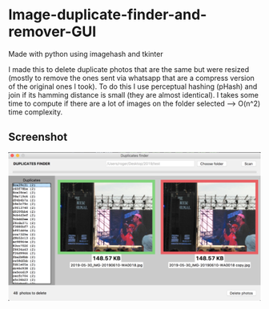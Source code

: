 # Image-duplicate-finder-and-remover-GUI
Made with python using imagehash and tkinter

I made this to delete duplicate photos that are the same but were resized (mostly to remove the ones sent via whatsapp that are a compress version of the original ones I took). To do this I use perceptual hashing (pHash) and join if its hamming distance is small (they are almost identical).
I takes some time to compute if there are a lot of images on the folder selected --> O(n^2) time complexity.

## Screenshot
<img src="screenshot.png" width="800">
